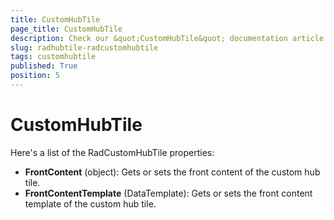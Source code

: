 ```yaml
---
title: CustomHubTile
page_title: CustomHubTile
description: Check our &quot;CustomHubTile&quot; documentation article for RadHubTile for UWP control.
slug: radhubtile-radcustomhubtile
tags: customhubtile
published: True
position: 5
---
```


# CustomHubTile

Here's a list of the RadCustomHubTile properties:

* **FrontContent** (object): Gets or sets the front content of the custom hub tile.
* **FrontContentTemplate** (DataTemplate): Gets or sets the front content template of the custom hub tile.